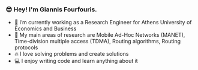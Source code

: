 ### 😎 Hey! I'm Giannis Fourfouris.

- 🔭 I’m currently working as a Research Engineer for Athens University of Economics and Business
- 🌱 My main areas of research are Mobile Ad-Hoc Networks (MANET), Time-division multiple access (TDMA), Routing algorithms, Routing protocols
- 🔥 I love solving problems and create solutions
- 💻 I enjoy writing code and learn anything about it
<!--
**giannisfourfouris/giannisfourfouris** is a ✨ _special_ ✨ repository because its `README.md` (this file) appears on your GitHub profile.

Here are some ideas to get you started:

- 🔭 I’m currently working on ...
- 🌱 I’m currently learning ...
- 👯 I’m looking to collaborate on ...
- 🤔 I’m looking for help with ...
- 💬 Ask me about ...
- 📫 How to reach me: ...
- 😄 Pronouns: ...
- ⚡ Fun fact: ...
-->
